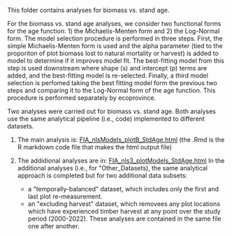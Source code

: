 This folder contains analyses for biomass vs. stand age.

For the biomass vs. stand age analyses, we consider two functional forms for the age function: 1) the Michaelis-Menten form and 2) the Log-Normal form.  The model selection procedure is performed in three steps.  First, the simple Michaelis-Menten form is used and the alpha parameter (tied to the proporiton of plot biomass lost to natural mortality or harvest) is added to model to determine if it improves model fit.  The best-fitting model from this step is used downstream where shape (s) and intercept (p) terms are added, and the best-fitting model is re-selected.  Finally, a third model selection is perfomed taking the best fitting model form the previous two steps and comparing it to the Log-Normal form of the age function.  This procedure is performed separately by ecoprovince.  

Two analyses were carried out for biomass vs. stand age.  Both analyses use the same analytical pipeline (i.e., code) implemented to different datasets. 

1. The main analysis is: [FIA_nlsModels_plotB_StdAge.html](https://htmlpreview.github.io/?https://github.com/hoganhaben/FIA-forest-dynamics/blob/main/Biomass-StandAge/FIA_nlsModels_plotB_StdAge.html) (the .Rmd is the R markdown code file that makes the html output file)

2. The addidional analyses are in: [FIA_nls3_plotModels_StdAge.html](https://htmlpreview.github.io/?https://github.com/hoganhaben/FIA-forest-dynamics/blob/main/Biomass-StandAge/FIA_nlsModels_plotB_StdAge.html)
In the additional analyses (i.e., for "Other_Datasets), the same analytical approach is completed but for two additional data subsets: 
   - a "temporally-balanced" dataset, which includes only the first and last plot re-measurement.
   - an "excluding harvest" dataset, which removees any plot locations which have experienced timber harvest at any point over the study period (2000-2022).
These analyses are contained in the same file one after another.
